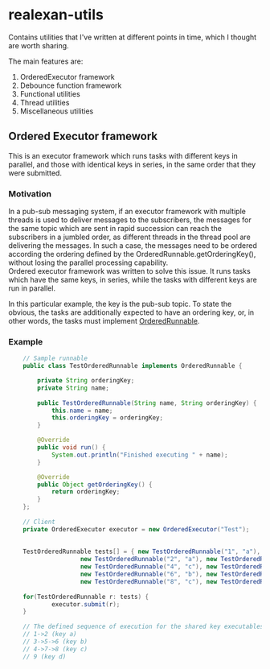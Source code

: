 # realexan-utils
Contains utilities that I've written at different points in time, which I thought are worth sharing.

The main features are:
1. OrderedExecutor framework
2. Debounce function framework
3. Functional utilities
4. Thread utilities
5. Miscellaneous utilities

## Ordered Executor framework
This is an executor framework which runs tasks with different keys in parallel, and those with identical keys in series, in the same order that they were submitted.

### Motivation

In a pub-sub messaging system, if an executor framework with multiple threads is used to deliver messages to the subscribers, the messages for the same topic which are sent in rapid succession can reach the subscribers in a jumbled order, as different threads in the thread pool are delivering the messages. In such a case, the messages need to be ordered according the ordering defined by the OrderedRunnable.getOrderingKey(), without losing the parallel processing capability.<br>
Ordered executor framework was written to solve this issue. It runs tasks which have the same keys, in series, while the tasks with different keys are run in parallel. <p><p>In this particular example, the key is the pub-sub topic. To state the obvious, the tasks are additionally expected to have an ordering key, or, in other words, the tasks must implement [OrderedRunnable](./src/main/java/com/realexan/executor/ordered/OrderedRunnable.java).

### Example

```java
    // Sample runnable
    public class TestOrderedRunnable implements OrderedRunnable {

        private String orderingKey;
        private String name;
        
        public TestOrderedRunnable(String name, String orderingKey) {
            this.name = name;
            this.orderingKey = orderingKey;
        }

        @Override
        public void run() {
            System.out.println("Finished executing " + name);
        }

        @Override
        public Object getOrderingKey() {
            return orderingKey;
        }
    };
    
    // Client
    private OrderedExecutor executor = new OrderedExecutor("Test");
    
    
    TestOrderedRunnable tests[] = { new TestOrderedRunnable("1", "a"),
                    new TestOrderedRunnable("2", "a"), new TestOrderedRunnable("3", "b"),
                    new TestOrderedRunnable("4", "c"), new TestOrderedRunnable("5", "b"),
                    new TestOrderedRunnable("6", "b"), new TestOrderedRunnable("7", "c"),
                    new TestOrderedRunnable("8", "c"), new TestOrderedRunnable("9", "d") };
                    
    for(TestOrderedRunnable r: tests) {
    	    executor.submit(r);
    }
    
    // The defined sequence of execution for the shared key executables would be:
    // 1->2 (key a)
    // 3->5->6 (key b)
    // 4->7->8 (key c)
    // 9 (key d)

```
